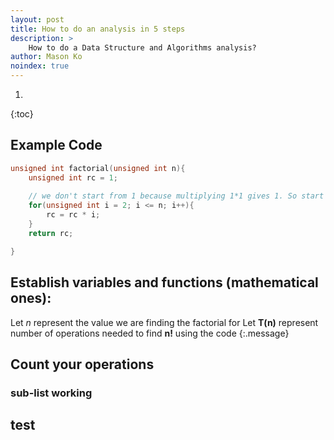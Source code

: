 ```yaml
---
layout: post
title: How to do an analysis in 5 steps
description: >
    How to do a Data Structure and Algorithms analysis?
author: Mason Ko
noindex: true
---
```

<!-- mk_log: "I'm writing this document manully, not by command or anything -->

1. 
{:toc}

## Example Code

~~~cpp
unsigned int factorial(unsigned int n){
    unsigned int rc = 1;
    
    // we don't start from 1 because multiplying 1*1 gives 1. So start from 2
    for(unsigned int i = 2; i <= n; i++){
        rc = rc * i;
    }
    return rc;

}
~~~



## Establish variables and functions (mathematical ones):

Let *n* represent the value we are finding the factorial for
Let **T(n)** represent number of operations needed to find **n!** using the code
{:.message}

## Count your operations

### sub-list working


## test